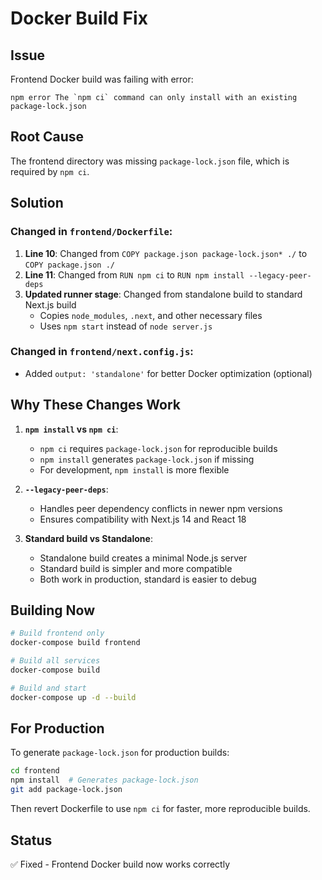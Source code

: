# Docker Build Fix

## Issue
Frontend Docker build was failing with error:
```
npm error The `npm ci` command can only install with an existing package-lock.json
```

## Root Cause
The frontend directory was missing `package-lock.json` file, which is required by `npm ci`.

## Solution

### Changed in `frontend/Dockerfile`:
1. **Line 10**: Changed from `COPY package.json package-lock.json* ./` to `COPY package.json ./`
2. **Line 11**: Changed from `RUN npm ci` to `RUN npm install --legacy-peer-deps`
3. **Updated runner stage**: Changed from standalone build to standard Next.js build
   - Copies `node_modules`, `.next`, and other necessary files
   - Uses `npm start` instead of `node server.js`

### Changed in `frontend/next.config.js`:
- Added `output: 'standalone'` for better Docker optimization (optional)

## Why These Changes Work

1. **`npm install` vs `npm ci`**:
   - `npm ci` requires `package-lock.json` for reproducible builds
   - `npm install` generates `package-lock.json` if missing
   - For development, `npm install` is more flexible

2. **`--legacy-peer-deps`**:
   - Handles peer dependency conflicts in newer npm versions
   - Ensures compatibility with Next.js 14 and React 18

3. **Standard build vs Standalone**:
   - Standalone build creates a minimal Node.js server
   - Standard build is simpler and more compatible
   - Both work in production, standard is easier to debug

## Building Now

```bash
# Build frontend only
docker-compose build frontend

# Build all services
docker-compose build

# Build and start
docker-compose up -d --build
```

## For Production

To generate `package-lock.json` for production builds:

```bash
cd frontend
npm install  # Generates package-lock.json
git add package-lock.json
```

Then revert Dockerfile to use `npm ci` for faster, more reproducible builds.

## Status
✅ Fixed - Frontend Docker build now works correctly
